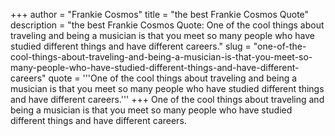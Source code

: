 +++
author = "Frankie Cosmos"
title = "the best Frankie Cosmos Quote"
description = "the best Frankie Cosmos Quote: One of the cool things about traveling and being a musician is that you meet so many people who have studied different things and have different careers."
slug = "one-of-the-cool-things-about-traveling-and-being-a-musician-is-that-you-meet-so-many-people-who-have-studied-different-things-and-have-different-careers"
quote = '''One of the cool things about traveling and being a musician is that you meet so many people who have studied different things and have different careers.'''
+++
One of the cool things about traveling and being a musician is that you meet so many people who have studied different things and have different careers.
